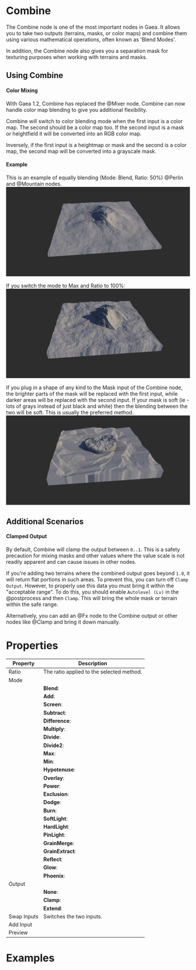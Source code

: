 # Combine



The Combine node is one of the most important nodes in Gaea. It allows you to take two outputs (terrains, masks, or color maps) and combine them using various mathematical operations, often known as 'Blend Modes'.

In addition, the Combine node also gives you a separation mask for texturing purposes when working with terrains and masks.


## Using Combine


#### Color Mixing

With Gaea 1.2, Combine has replaced the @Mixer node. Combine can now handle color map blending to give you additional flexibility.

Combine will switch to color blending mode when the first input is a color map. The second should be a color map too. If the second input is a mask or heightfield it will be converted into an RGB color map.

Inversely, if the first input is a heightmap or mask and the second is a color map, the second map will be converted into a grayscale mask.


#### Example

This is an example of equally blending (Mode: Blend, Ratio: 50%) @Perlin and @Mountain nodes.
![](/images/ref/Combine/combine--blend.webp)

If you switch the mode to Max and Ratio to 100%:
![](/images/ref/Combine/combine--max.webp)

If you plug in a shape of any kind to the Mask input of the Combine node, the brighter parts of the mask will be replaced with the first input, while darker areas will be replaced with the second input. If your mask is soft (ie - lots of grays instead of just black and white) then the blending between the two will be soft. This is usually the preferred method.
![](/images/ref/Combine/combine--hardmask.webp)


## Additional Scenarios

#### Clamped Output

By default, Combine will clamp the output between `0..1`. This is a safety precaution for mixing masks and other values where the value scale is not readily apparent and can cause issues in other nodes.

If you're adding two terrains where the combined output goes beyond `1.0`, it will return flat portions in such areas. To prevent this, you can turn off `Clamp Output`. However, to properly use this data you must bring it within the "acceptable range". To do this, you should enable `Autolevel (Lv)` in the @postprocess and then `Clamp`. This will bring the whole mask or terrain within the safe range.

Alternatively, you can add an @Fx node to the Combine output or other nodes like @Clamp and bring it down manually.



# Properties


| Property | Description| 
| -------- | -----------|
| Ratio | The ratio applied to the selected method. |
| Mode |  |
| | **Blend**: <desc> |
| | **Add**: <desc> |
| | **Screen**: <desc> |
| | **Subtract**: <desc> |
| | **Difference**: <desc> |
| | **Multiply**: <desc> |
| | **Divide**: <desc> |
| | **Divide2**: <desc> |
| | **Max**: <desc> |
| | **Min**: <desc> |
| | **Hypotenuse**: <desc> |
| | **Overlay**: <desc> |
| | **Power**: <desc> |
| | **Exclusion**: <desc> |
| | **Dodge**: <desc> |
| | **Burn**: <desc> |
| | **SoftLight**: <desc> |
| | **HardLight**: <desc> |
| | **PinLight**: <desc> |
| | **GrainMerge**: <desc> |
| | **GrainExtract**: <desc> |
| | **Reflect**: <desc> |
| | **Glow**: <desc> |
| | **Phoenix**: <desc> |
| Output |  |
| | **None**: <desc> |
| | **Clamp**: <desc> |
| | **Extend**: <desc> |
| Swap Inputs | Switches the two inputs. |
| Add Input |  |
| Preview |  |




# Examples
